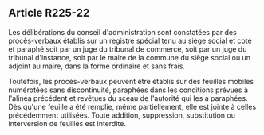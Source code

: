Article R225-22
----
Les délibérations du conseil d'administration sont constatées par des
procès-verbaux établis sur un registre spécial tenu au siège social et coté et
paraphé soit par un juge du tribunal de commerce, soit par un juge du tribunal
d'instance, soit par le maire de la commune du siège social ou un adjoint au
maire, dans la forme ordinaire et sans frais.

Toutefois, les procès-verbaux peuvent être établis sur des feuilles mobiles
numérotées sans discontinuité, paraphées dans les conditions prévues à l'alinéa
précédent et revêtues du sceau de l'autorité qui les a paraphées. Dès qu'une
feuille a été remplie, même partiellement, elle est jointe à celles précédemment
utilisées. Toute addition, suppression, substitution ou interversion de feuilles
est interdite.
